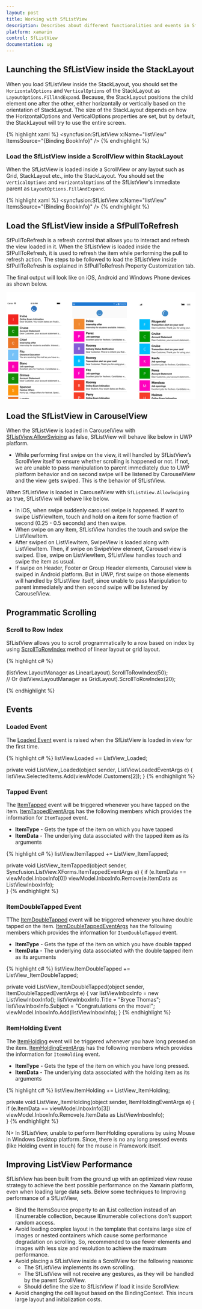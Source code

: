 ```yaml
---
layout: post
title: Working with SfListView
description: Describes about different functionalities and events in SfListView.
platform: xamarin
control: SfListView
documentation: ug
---
```


## Launching the SfListView inside the StackLayout

When you load SfListView inside the StackLayout, you should set the `HorizontalOptions` and `VerticalOptions` of the StackLayout as `LayoutOptions.FillAndExpand`.
Because, the StackLayout positions the child element one after the other, either horizontally or vertically based on the orientation of StackLayout. The size of the StackLayout depends on how the HorizontalOptions and VerticalOptions properties are set, but by default, the StackLayout will try to use the entire screen. 

{% highlight xaml %}
<StackLayout VerticalOptions="FillAndExpand" HorizontalOptions="FillAndExpand">
  <syncfusion:SfListView x:Name="listView" ItemsSource="{Binding BookInfo}" />
</StackLayout>
{% endhighlight %}

### Load the SfListView inside a ScrollView within StackLayout

When the SfListView is loaded inside a ScrollView or any layout such as Grid, StackLayout etc., into the StackLayout. You should set the `VerticalOptions` and `HorizontalOptions` of the SfListView's immediate parent as `LayoutOptions.FillAndExpand`.

{% highlight xaml %}
<StackLayout>
  <ScrollView VerticalOptions="FillAndExpand" HorizontalOptions="FillAndExpand">
    <syncfusion:SfListView x:Name="listView" ItemsSource="{Binding BookInfo}" />
  </ScrollView>
</StackLayout>
{% endhighlight %}

## Load the SfListView inside a SfPullToRefresh
SfPullToRefresh is a refresh control that allows you to interact and refresh the view loaded in it. When the SfListView is loaded inside the SfPullToRefresh, it is used to refresh the item while performing the pull to refresh action. The steps to be followed to load the SfListView inside SfPullToRefresh is explained in SfPullToRefresh Property Customization tab.

The final output will look like on iOS, Android and Windows Phone devices as shown below.

![](SfListView_images/SfListView-Push_XForms.png)

## Load the SfListView in CarouselView

When the SfListView is loaded in CarouselView with [SfListView.AllowSwiping](https://help.syncfusion.com/cr/cref_files/xamarin/sflistview/Syncfusion.SfListView.XForms~Syncfusion.ListView.XForms.SfListView~AllowSwiping.html) as false, SfListView will behave like below in UWP platform. 
 
* While performing first swipe on the view, it will handled by SfListView’s ScrollView itself to ensure whether scrolling is happened or not. If not, we are unable to pass manipulation to parent immediately due to UWP platform behavior and on second swipe will be listened by CarouselView and the view gets swiped. This is the behavior of SfListView. 
  
When SfListView is loaded in CarouselView with `SfListView.AllowSwiping` as true, SfListView will behave like below.  
 
* In iOS, when swipe suddenly carousel swipe is happened. If want to swipe ListViewItem, touch and hold on a item for some fraction of second (0.25 - 0.5 seconds) and then swipe. 
* When swipe on any Item, SfListView handles the touch and swipe the ListViewItem.  
* After swiped on ListViewItem, SwipeView is loaded along with ListViewItem. Then, if swipe on SwipeView element, Carousel view is swiped. Else, swipe on ListViewItem, SfListView handles touch and swipe the item as usual. 
* If swipe on Header, Footer or Group Header elements, Carousel view is swiped in Android platform. But in UWP, first swipe on those elements will handled by SfListView itself, since unable to pass Manipulation to parent immediately and then second swipe will be listened by CarouselView.

## Programmatic Scrolling

### Scroll to Row Index

SfListView allows you to scroll programmatically to a row based on index by using [ScrollToRowIndex](https://help.syncfusion.com/cr/cref_files/xamarin/sflistview/Syncfusion.SfListView.XForms~Syncfusion.ListView.XForms.LayoutBase~ScrollToRowIndex.html) method of linear layout or grid layout.

{% highlight c# %}

(listView.LayoutManager as LinearLayout).ScrollToRowIndex(50);   
// Or
(listView.LayoutManager as GridLayout).ScrollToRowIndex(20);

{% endhighlight %}

## Events

### Loaded Event

The [Loaded Event](https://help.syncfusion.com/cr/cref_files/xamarin/sflistview/Syncfusion.SfListView.XForms~Syncfusion.ListView.XForms.SfListView~Loaded_EV.html) event is raised when the SfListView is loaded in view for the first time.

{% highlight c# %}
listView.Loaded += ListView_Loaded;

private void ListView_Loaded(object sender, ListViewLoadedEventArgs e)
{
   listView.SelectedItems.Add(viewModel.Customers[2]);
}
{% endhighlight %}

### Tapped Event

The [ItemTapped](https://help.syncfusion.com/cr/cref_files/xamarin/sflistview/Syncfusion.SfListView.XForms~Syncfusion.ListView.XForms.SfListView~ItemTapped_EV.html) event will be triggered whenever you have tapped on the item. [ItemTappedEventArgs](https://help.syncfusion.com/cr/cref_files/xamarin/sflistview/Syncfusion.SfListView.XForms~Syncfusion.ListView.XForms.ItemTappedEventArgs.html) has the following members which provides the information for `ItemTapped` event.

* **ItemType** - Gets the type of the item on which you have tapped
* **ItemData** - The underlying data associated with the tapped item as its arguments
 
{% highlight c# %}
listView.ItemTapped += ListView_ItemTapped;

private void ListView_ItemTapped(object sender, Syncfusion.ListView.XForms.ItemTappedEventArgs e)
{
    if (e.ItemData == viewModel.InboxInfo[0])
      viewModel.InboxInfo.Remove(e.ItemData as ListViewInboxInfo);  
}
{% endhighlight %}

### ItemDoubleTapped Event

TThe [ItemDoubleTapped](https://help.syncfusion.com/cr/cref_files/xamarin/sflistview/Syncfusion.SfListView.XForms~Syncfusion.ListView.XForms.SfListView~ItemDoubleTapped_EV.html) event will be triggered whenever you have double tapped on the item. [ItemDoubleTappedEventArgs](https://help.syncfusion.com/cr/cref_files/xamarin/sflistview/Syncfusion.SfListView.XForms~Syncfusion.ListView.XForms.ItemDoubleTappedEventArgs.html) has the following members which provides the information for `ItemDoubleTapped` event.

* **ItemType** - Gets the type of the item on which you have double tapped
* **ItemData** - The underlying data associated with the double tapped item as its arguments

{% highlight c# %}
listView.ItemDoubleTapped += ListView_ItemDoubleTapped;

private void ListView_ItemDoubleTapped(object sender, ItemDoubleTappedEventArgs e)
{
    var listViewInboxInfo = new ListViewInboxInfo();
    listViewInboxInfo.Title = "Bryce Thomas";
    listViewInboxInfo.Subject = "Congratulations on the move!";
    viewModel.InboxInfo.Add(listViewInboxInfo);
}
{% endhighlight %}

### ItemHolding Event

The [ItemHolding](https://help.syncfusion.com/cr/cref_files/xamarin/sflistview/Syncfusion.SfListView.XForms~Syncfusion.ListView.XForms.SfListView~ItemHolding_EV.html) event will be triggered whenever you have long pressed on the item. [ItemHoldingEventArgs](https://help.syncfusion.com/cr/cref_files/xamarin/sflistview/Syncfusion.SfListView.XForms~Syncfusion.ListView.XForms.ItemHoldingEventArgs.html) has the following members which provides the information for `ItemHolding` event.

* **ItemType** - Gets the type of the item on which you have long pressed.
* **ItemData** - The underlying data associated with the holding item as its arguments
 
{% highlight c# %}
listView.ItemHolding += ListView_ItemHolding;

private void ListView_ItemHolding(object sender, ItemHoldingEventArgs e)
{
   if (e.ItemData == viewModel.InboxInfo[3])
      viewModel.InboxInfo.Remove(e.ItemData as ListViewInboxInfo);         
}
{% endhighlight %}

N> In SfListView, unable to perform ItemHolding operations by using Mouse in Windows Desktop platform. Since, there is no any long pressed events (like Holding event in touch) for the mouse in Framework itself.

## Improving ListView Performance

SfListView has been built from the ground up with an optimized view reuse strategy to achieve the best possible performance on the Xamarin platform, even when loading large data sets. Below some techniques to Improving performance of a SfListView,

* Bind the ItemsSource property to an IList<T> collection instead of an IEnumerable<T> collection, because IEnumerable<T> collections don't support random access.
* Avoid loading complex layout in the template that contains large size of images or nested containers which cause some performance degradation on scrolling. So, recommended to use fewer elements and images with less size and resolution to achieve the maximum performance.
* Avoid placing a SfListView inside a ScrollView for the following reasons:
  * The SfListView implements its own scrolling.
  * The SfListView will not receive any gestures, as they will be handled by the parent ScrollView.
  * Should define the size to SfListView if load it inside ScrollView.
* Avoid changing the cell layout based on the BindingContext. This incurs large layout and initialization costs.